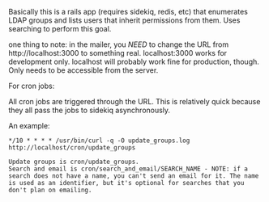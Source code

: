Basically this is a rails app (requires sidekiq, redis, etc) that enumerates LDAP groups and lists users that inherit permissions from them. Uses searching to perform this goal.

one thing to note: in the mailer, you _NEED_ to change the URL from http://localhost:3000 to something real. localhost:3000 works for development only. localhost will probably work fine for production, though. Only needs to be accessible from the server.


For cron jobs:

All cron jobs are triggered through the URL. This is relatively quick because they all pass the jobs to sidekiq asynchronously. 

An example:

    */10 * * * * /usr/bin/curl -q -O update_groups.log http://localhost/cron/update_groups

    Update groups is cron/update_groups.
    Search and email is cron/search_and_email/SEARCH_NAME - NOTE: if a search does not have a name, you can't send an email for it. The name is used as an identifier, but it's optional for searches that you don't plan on emailing.


